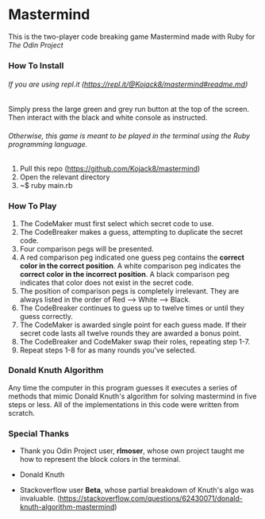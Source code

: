# Mastermind

This is the two-player code breaking game Mastermind made with Ruby for *The Odin Project*

### How To Install

###### If you are using repl.it (https://repl.it/@Kojack8/mastermind#readme.md)

Simply press the large green and grey run button at the top of the screen.
Then interact with the black and white console as instructed.

###### Otherwise, this game is meant to be played in the terminal using the Ruby programming language.
1. Pull this repo (https://github.com/Kojack8/mastermind)
2. Open the relevant directory
3. ~$ ruby main.rb


### How To Play

1. The CodeMaker must first select which secret code to use.
2. The CodeBreaker makes a guess, attempting to duplicate the secret code.
3. Four comparison pegs will be presented.
4. A red comparison peg indicated one guess peg contains the **correct color 
in the correct position**. A white comparison peg indicates the **correct color
in the incorrect position**. A black comparison peg indicates that color does
not exist in the secret code.
5. The position of comparison pegs is completely irrelevant. They are always
listed in the order of Red --> White --> Black.
6. The CodeBreaker continues to guess up to twelve times or until they guess 
correctly.
7. The CodeMaker is awarded single point for each guess made. If their secret code lasts all twelve rounds they are awarded a bonus point.
8. The CodeBreaker and CodeMaker swap their roles, repeating step 1-7.
9. Repeat steps 1-8 for as many rounds you've selected.

### Donald Knuth Algorithm

Any time the computer in this program guesses it executes a series of methods
that mimic Donald Knuth's algorithm for solving mastermind in five steps or less. All of the implementations in this code were written from scratch.

### Special Thanks

* Thank you Odin Project user, **rlmoser**, whose own project taught me how
to represent the block colors in the terminal.

* Donald Knuth

* Stackoverflow user **Beta**, whose partial breakdown of Knuth's algo was invaluable.
(https://stackoverflow.com/questions/62430071/donald-knuth-algorithm-mastermind)



